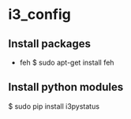 # i3_config

Install packages
----------------
  * feh $ sudo apt-get install feh

Install python modules
----------------------
$ sudo pip install i3pystatus
